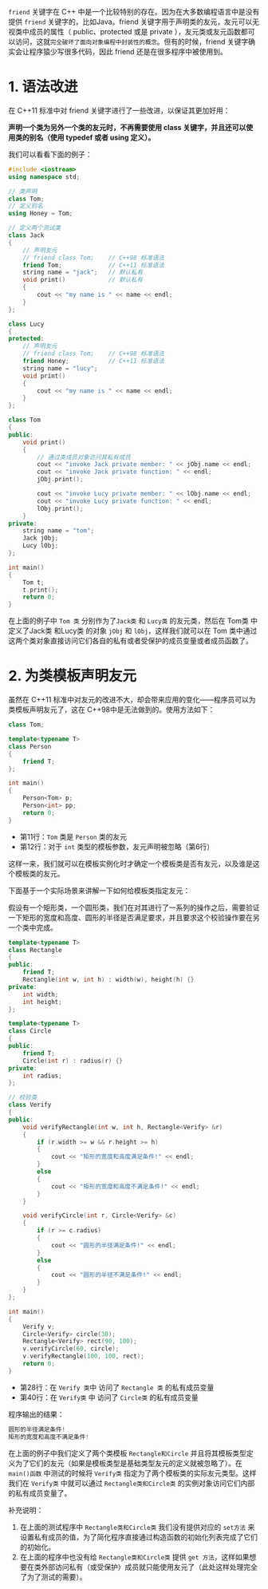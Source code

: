

`friend` 关键字在 C++ 中是一个比较特别的存在。因为在大多数编程语言中是没有提供 `friend` 关键字的，比如Java。friend 关键字用于声明类的友元，友元可以无视类中成员的属性（ public、protected 或是 private ），友元类或友元函数都可以访问，这就`完全破坏了面向对象编程中封装性的概念`。但有的时候，friend 关键字确实会让程序猿少写很多代码，因此 friend 还是在很多程序中被使用到。



# 1. 语法改进



在 C++11 标准中对 friend 关键字进行了一些改进，以保证其更加好用：

**声明一个类为另外一个类的友元时，不再需要使用 class 关键字，并且还可以使用类的别名（使用 typedef 或者 using 定义）。**

我们可以看看下面的例子：

```c++
#include <iostream>
using namespace std;

// 类声明
class Tom;
// 定义别名
using Honey = Tom;

// 定义两个测试类
class Jack
{
    // 声明友元
    // friend class Tom;    // C++98 标准语法
    friend Tom;             // C++11 标准语法 
    string name = "jack";   // 默认私有
    void print()            // 默认私有
    {
        cout << "my name is " << name << endl;
    }
};

class Lucy
{
protected:
    // 声明友元
    // friend class Tom;    // C++98 标准语法
    friend Honey;           // C++11 标准语法 
    string name = "lucy";
    void print()
    {
        cout << "my name is " << name << endl;
    }
};

class Tom
{
public:
    void print()
    {
        // 通过类成员对象访问其私有成员
        cout << "invoke Jack private member: " << jObj.name << endl;
        cout << "invoke Jack private function: " << endl;
        jObj.print();

        cout << "invoke Lucy private member: " << lObj.name << endl;
        cout << "invoke Lucy private function: " << endl;
        lObj.print();
    }
private:
    string name = "tom";
    Jack jObj;
    Lucy lObj;
};

int main()
{
    Tom t;
    t.print();
    return 0;
}
```

在上面的例子中 `Tom 类` 分别作为了`Jack类` 和 `Lucy类` 的友元类，然后在 Tom类 中定义了Jack类 和Lucy类 的对象 `jObj` 和 `lObj`，这样我们就可以在 Tom 类中通过这两个类对象直接访问它们各自的私有或者受保护的成员变量或者成员函数了。



# 2. 为类模板声明友元



虽然在 C++11 标准中对友元的改进不大，却会带来应用的变化——程序员可以为类模板声明友元了，这在 C++98中是无法做到的。使用方法如下：

```c++
class Tom;

template<typename T>  
class Person
{
    friend T;
};

int main()
{
    Person<Tom> p;
    Person<int> pp;
    return 0;
}
```

* 第11行：`Tom` 类是 `Person` 类的友元
* 第12行：对于 `int` 类型的模板参数，友元声明被忽略（第6行）

这样一来，我们就可以在模板实例化时才确定一个模板类是否有友元，以及谁是这个模板类的友元。

下面基于一个实际场景来讲解一下如何给模板类指定友元：

假设有一个矩形类，一个圆形类，我们在对其进行了一系列的操作之后，需要验证一下矩形的宽度和高度、圆形的半径是否满足要求，并且要求这个校验操作要在另一个类中完成。

```c++
template<typename T>  
class Rectangle
{
public:
    friend T;
    Rectangle(int w, int h) : width(w), height(h) {}
private:
    int width;
    int height;
};

template<typename T> 
class Circle
{
public:
    friend T;
    Circle(int r) : radius(r) {}
private:
    int radius;
};

// 校验类
class Verify
{
public:
    void verifyRectangle(int w, int h, Rectangle<Verify> &r)
    {
        if (r.width >= w && r.height >= h)
        {
            cout << "矩形的宽度和高度满足条件!" << endl;
        }
        else
        {
            cout << "矩形的宽度和高度不满足条件!" << endl;
        }
    }

    void verifyCircle(int r, Circle<Verify> &c)
    {
        if (r >= c.radius)
        {
            cout << "圆形的半径满足条件!" << endl;
        }
        else
        {
            cout << "圆形的半径不满足条件!" << endl;
        }
    }
};

int main()
{
    Verify v;
    Circle<Verify> circle(30);
    Rectangle<Verify> rect(90, 100);
    v.verifyCircle(60, circle);
    v.verifyRectangle(100, 100, rect);
    return 0;
}
```

* 第28行：在 `Verify 类`中 访问了 `Rectangle 类` 的私有成员变量
* 第40行：在 `Verify类` 中 访问了 `Circle类` 的私有成员变量

程序输出的结果：

```c++
圆形的半径满足条件!
矩形的宽度和高度不满足条件!
```

在上面的例子中我们定义了两个类模板 `Rectangle和Circle` 并且将其模板类型定义为了它们的友元（如果是模板类型是基础类型友元的定义就被忽略了）。在 `main()函数` 中测试的时候将 `Verify类` 指定为了两个模板类的实际友元类型。这样我们在 `Verify类` 中就可以通过 `Rectangle类和Circle类` 的实例对象访问它们内部的私有成员变量了。

补充说明：

1. 在上面的测试程序中 `Rectangle类和Circle类` 我们没有提供对应的 `set方法` 来设置私有成员的值，为了简化程序直接通过构造函数的初始化列表完成了它们的初始化。
2. 在上面的程序中也没有给 `Rectangle类和Circle类` 提供 `get 方法`，这样如果想要在类外部访问私有（或受保护）成员就只能使用友元了（此处这样处理完全了为了测试的需要）。